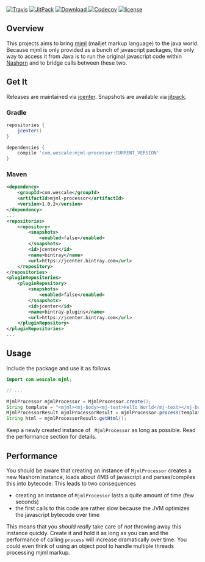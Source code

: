 [![Travis](https://img.shields.io/travis/wescalehq/mjml-processor.svg?style=flat-square)](https://travis-ci.org/wescalehq/mjml-processor)
[![JitPack](https://img.shields.io/jitpack/v/wescalehq/mjml-processor.svg?style=flat-square)](https://jitpack.io/#wescalehq/mjml-processor)
[![Download](https://api.bintray.com/packages/wescalehq/oss/mjml-processor/images/download.svg) ](https://bintray.com/wescalehq/oss/mjml-processor/_latestVersion)
[![Codecov](https://img.shields.io/codecov/c/github/wescalehq/mjml-processor.svg?style=flat-square)](https://codecov.io/gh/wescalehq/mjml-processor)
[![license](https://img.shields.io/github/license/wescalehq/mjml-processor.svg?style=flat-square)]()

## Overview

This projects aims to bring [mjml](https://mjml.io/) (mailjet markup language) to
the java world. Because mjml is only provided as a bunch of javascript packages, the only
way to access it from Java is to run the original javascript code within [Nashorn](http://www.oracle.com/technetwork/articles/java/jf14-nashorn-2126515.html)
and to bridge calls between these two.

## Get It

Releases are maintained via [jcenter](https://bintray.com/wescalehq/oss/mjml-processor). Snapshots are available via [jitpack](https://jitpack.io/#wescalehq/mjml-processor).

### Gradle

```gradle
repositories {
    jcenter()
}

dependencies {
	compile 'com.wescale:mjml-processor:CURRENT_VERSION'
}
```

### Maven

```xml
<dependency>
    <groupId>com.wescale</groupId>
    <artifactId>mjml-processor</artifactId>
    <version>1.0.2</version>
</dependency>
...
<repositories>
    <repository>
        <snapshots>
            <enabled>false</enabled>
        </snapshots>
        <id>jcenter</id>
        <name>bintray</name>
        <url>https://jcenter.bintray.com</url>
    </repository>
</repositories>
<pluginRepositories>
    <pluginRepository>
        <snapshots>
            <enabled>false</enabled>
        </snapshots>
        <id>jcenter</id>
        <name>bintray-plugins</name>
        <url>https://jcenter.bintray.com</url>
    </pluginRepository>
</pluginRepositories>
...
```

## Usage

Include the package and use it as follows

```java
import com.wescale.mjml;

// ...

MjmlProcessor mjmlProcessor = MjmlProcessor.create();
String template = "<mjml><mj-body><mj-text>Hello World</mj-text></mj-body></mjml>";
MjmlProcessorResult mjmlProcessorResult = mjmlProcessor.process(template);
String html = mjmlProcessorResult.getHtml();
```

Keep a newly created instance of ` MjmlProcessor` as long as possible. Read the performance section for details.

## Performance

You should be aware that creating an instance of `MjmlProcessor` creates a new Nashorn instance,
loads about 4MB of javascript and parses/compiles this into bytecode. This leads to two consequences
* creating an instance of `MjmlProcessor` lasts a quite amount of time (few seconds)
* the first calls to this code are rather slow because the JVM optimizes the javascript bytecode over time

This means that you *should really* take care of *not* throwing away this instance quickly. Create it and
hold it as long as you can and the performance of calling `process` will increase dramatically over time.
You could even think of using an object pool to handle multiple threads processing mjml markup.
